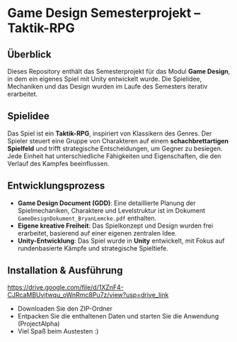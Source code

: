 # Game Design Semesterprojekt – Taktik-RPG  

## Überblick  
Dieses Repository enthält das Semesterprojekt für das Modul **Game Design**, in dem ein eigenes Spiel mit Unity entwickelt wurde. Die Spielidee, Mechaniken und das Design wurden im Laufe des Semesters iterativ erarbeitet.  

## Spielidee  
Das Spiel ist ein **Taktik-RPG**, inspiriert von Klassikern des Genres. Der Spieler steuert eine Gruppe von Charakteren auf einem **schachbrettartigen Spielfeld** und trifft strategische Entscheidungen, um Gegner zu besiegen. Jede Einheit hat unterschiedliche Fähigkeiten und Eigenschaften, die den Verlauf des Kampfes beeinflussen.  

## Entwicklungsprozess  
- **Game Design Document (GDD)**: Eine detaillierte Planung der Spielmechaniken, Charaktere und Levelstruktur ist im Dokument `GameDesignDokument_BryanLemcke.pdf` enthalten.  
- **Eigene kreative Freiheit**: Das Spielkonzept und Design wurden frei erarbeitet, basierend auf einer eigenen zentralen Idee.  
- **Unity-Entwicklung**: Das Spiel wurde in **Unity** entwickelt, mit Fokus auf rundenbasierte Kämpfe und strategische Spieltiefe.

## Installation & Ausführung 
https://drive.google.com/file/d/1XZnF4-CJRcaMBUvjtwqu_oWnRmc8Pu7z/view?usp=drive_link
- Downloaden Sie den ZIP-Ordner
- Entpacken Sie die enthaltenen Daten und starten Sie die Anwendung (ProjectAlpha)
- Viel Spaß beim Austesten :)
